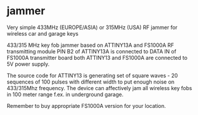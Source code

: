 # jammer
Very simple 433MHz (EUROPE/ASIA) or 315MHz (USA) RF jammer for wireless car and garage keys

433/315 MHz key fob jammer based on ATTINY13A and FS1000A RF transmitting module
PIN B2 of ATTINY13A is connected to DATA IN of FS1000A transmitter board
both ATTINY13 and FS1000A are connected to 5V power supply. 

The source code for ATTINY13 is generating set of square waves - 20 sequences of 100 pulses with different width to put enough noise on 433/315Mhz frequency. The device can affectively jam all wireless key fobs in 100 meter range f.ex. in underground garage.

Remember to buy appropriate FS1000A version for your location.
